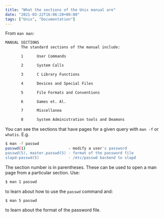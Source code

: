 ```yaml
---
title: "What the sections of the Unix manual are"
date: "2021-03-22T16:06:20+00:00"
tags: ["Unix", "Documentation"]
---
```


From `man man`:

```txt
MANUAL SECTIONS
       The standard sections of the manual include:

       1      User Commands

       2      System Calls

       3      C Library Functions

       4      Devices and Special Files

       5      File Formats and Conventions

       6      Games et. Al.

       7      Miscellanea

       8      System Administration tools and Deamons
```

You can see the sections that have pages for a given query with `man -f` or
`whatis`. E.g.

```bash
$ man -f passwd
passwd(1)                   - modify a user's password
passwd(5), master.passwd(5) - format of the password file
slapd-passwd(5)             - /etc/passwd backend to slapd
```

The section number is in parentheses. These can be used to open a man page from
a particular section. Use:

```bash
$ man 1 passwd
```

to learn about how to use the `passwd` command and:

```bash
$ man 5 passwd
```

to learn about the format of the password file.




